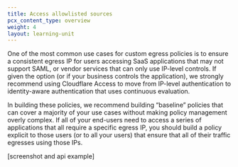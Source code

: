 ```yaml
---
title: Access allowlisted sources
pcx_content_type: overview
weight: 4
layout: learning-unit
---
```


One of the most common use cases for custom egress policies is to ensure a consistent egress IP for users accessing SaaS applications that may not support SAML, or vendor services that can only use IP-level controls. If given the option (or if your business controls the application), we strongly recommend using Cloudflare Access to move from IP-level authentication to identity-aware authentication that uses continuous evaluation.

In building these policies, we recommend building “baseline” policies that can cover a majority of your use cases without making policy management overly complex. If all of your end-users need to access a series of applications that all require a specific egress IP, you should build a policy explicit to those users (or to all your users) that ensure that all of their traffic egresses using those IPs.

[screenshot and api example]
